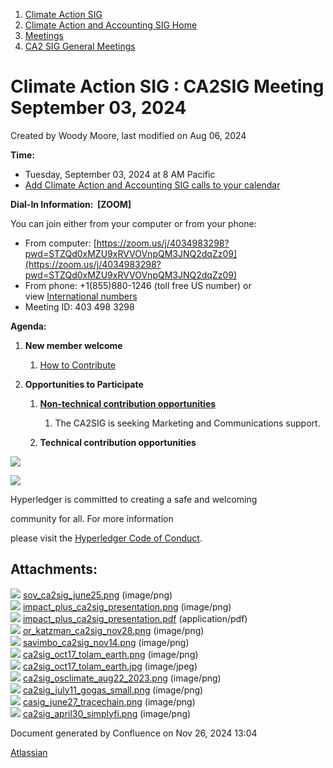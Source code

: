 1. [Climate Action SIG](index.html)
2. [Climate Action and Accounting SIG Home](Climate-Action-and-Accounting-SIG-Home_19005445.html)
3. [Meetings](Meetings_19005583.html)
4. [CA2 SIG General Meetings](CA2-SIG-General-Meetings_19006785.html)

# Climate Action SIG : CA2SIG Meeting September 03, 2024

Created by Woody Moore, last modified on Aug 06, 2024

**Time:**

- Tuesday, September 03, 2024 at 8 AM Pacific
- [Add Climate Action and Accounting SIG calls to your calendar](https://lists.hyperledger.org/g/climate-sig/ics/invite.ics?repeatid=24572)

**Dial-In Information:  \[ZOOM]**

You can join either from your computer or from your phone:

- From computer: [https://zoom.us/j/4034983298?pwd=STZQd0xMZU9xRVVOVnpQM3JNQ2dqZz09](https://zoom.us/j/4034983298?pwd=STZQd0xMZU9xRVVOVnpQM3JNQ2dqZz09)
- From phone: +1(855)880-1246 (toll free US number) or view [International numbers](https://zoom.us/u/bAaJoyznp)
- Meeting ID: 403 498 3298

**Agenda:**

1. **New member welcome**
   
   1. [How to Contribute](https://lf-hyperledger.atlassian.net/wiki/display/CASIG/How+to+Contribute)
2. **Opportunities to Participate**
   
   1. **[Non-technical contribution opportunities](https://lf-hyperledger.atlassian.net/wiki/display/CASIG/Non-technical+Contribution+Opportunities)**
      
      1. The CA2SIG is seeking Marketing and Communications support.
   2. **Technical contribution opportunities**

![](https://wiki.hyperledger.org/download/attachments/29034696/Antitrustnotice.png?version=1&modificationDate=1581695654000&api=v2)

![](https://wiki.hyperledger.org/download/attachments/2392771/welcome.png?version=2&modificationDate=1572450107000&api=v2)

Hyperledger is committed to creating a safe and welcoming

community for all. For more information

please visit the [Hyperledger Code of Conduct](https://lf-hyperledger.atlassian.net/wiki/spaces/HYP/pages/19595281/Hyperledger+Code+of+Conduct).

## Attachments:

![](images/icons/bullet_blue.gif) [sov\_ca2sig\_june25.png](attachments/19010775/19010774.png) (image/png)  
![](images/icons/bullet_blue.gif) [impact\_plus\_ca2sig\_presentation.png](attachments/19010775/19010776.png) (image/png)  
![](images/icons/bullet_blue.gif) [impact\_plus\_ca2sig\_presentation.pdf](attachments/19010775/19010777.pdf) (application/pdf)  
![](images/icons/bullet_blue.gif) [or\_katzman\_ca2sig\_nov28.png](attachments/19010775/19010778.png) (image/png)  
![](images/icons/bullet_blue.gif) [savimbo\_ca2sig\_nov14.png](attachments/19010775/19010779.png) (image/png)  
![](images/icons/bullet_blue.gif) [ca2sig\_oct17\_tolam\_earth.png](attachments/19010775/19010780.png) (image/png)  
![](images/icons/bullet_blue.gif) [ca2sig\_oct17\_tolam\_earth.jpg](attachments/19010775/19010781.jpg) (image/jpeg)  
![](images/icons/bullet_blue.gif) [ca2sig\_osclimate\_aug22\_2023.png](attachments/19010775/19010782.png) (image/png)  
![](images/icons/bullet_blue.gif) [ca2sig\_july11\_gogas\_small.png](attachments/19010775/19010783.png) (image/png)  
![](images/icons/bullet_blue.gif) [casig\_june27\_tracechain.png](attachments/19010775/19010784.png) (image/png)  
![](images/icons/bullet_blue.gif) [ca2sig\_april30\_simplyfi.png](attachments/19010775/19010785.png) (image/png)

Document generated by Confluence on Nov 26, 2024 13:04

[Atlassian](http://www.atlassian.com/)
